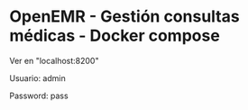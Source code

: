 # OpenEMR - Gestión consultas médicas - Docker compose

Ver en "localhost:8200"

Usuario: admin

Password: pass

